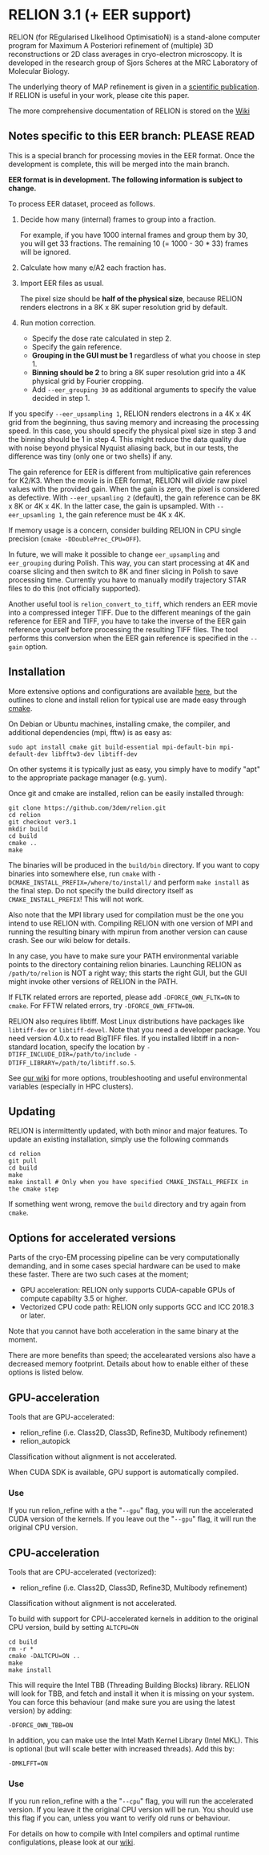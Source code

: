 RELION 3.1 (+ EER support)
===========================

RELION (for REgularised LIkelihood OptimisatioN) is a stand-alone computer
program for Maximum A Posteriori refinement of (multiple) 3D reconstructions
or 2D class averages in cryo-electron microscopy. It is developed in the
research group of Sjors Scheres at the MRC Laboratory of Molecular Biology.

The underlying theory of MAP refinement is given in a [scientific publication](https://www.ncbi.nlm.nih.gov/pubmed/22100448).
If RELION is useful in your work, please cite this paper.

The more comprehensive documentation of RELION is stored on the [Wiki](http://www2.mrc-lmb.cam.ac.uk/relion)

## Notes specific to this EER branch: PLEASE READ

This is a special branch for processing movies in the EER format.
Once the development is complete, this will be merged into the main branch.

**EER format is in development. The following information is subject to change.**

To process EER dataset, proceed as follows.

1. Decide how many (internal) frames to group into a fraction.

   For example, if you have 1000 internal frames and group them by 30,
   you will get 33 fractions. The remaining 10 (= 1000 - 30 * 33) frames will be ignored.
2. Calculate how many e/A2 each fraction has.
3. Import EER files as usual.

   The pixel size should be **half of the physical size**, because RELION renders
   electrons in a 8K x 8K super resolution grid by default.
4. Run motion correction.
   - Specify the dose rate calculated in step 2.
   - Specify the gain reference.
   - **Grouping in the GUI must be 1** regardless of what you choose in step 1.
   - **Binning should be 2** to bring a 8K super resolution grid into a 4K physical grid by Fourier cropping.
   - Add `--eer_grouping 30` as additional arguments to specify the value decided in step 1.

If you specify `--eer_upsampling 1`, RELION renders electrons in a 4K x 4K grid from the beginning,
thus saving memory and increasing the processing speed. In this case, you should specify the physical
pixel size in step 3 and the binning should be 1 in step 4. This might reduce the data quality due with
noise beyond physical Nyquist aliasing back, but in our tests, the difference was tiny (only one
or two shells) if any.

The gain reference for EER is different from multiplicative gain references for K2/K3. When the
movie is in EER format, RELION will *divide* raw pixel values with the provided gain. When the gain
is zero, the pixel is considered as defective. With `--eer_upsamling 2` (default), the gain reference
can be 8K x 8K or 4K x 4K. In the latter case, the gain is upsampled. With `--eer_upsamling 1`, the
gain reference must be 4K x 4K.

If memory usage is a concern, consider building RELION in CPU single precision (`cmake -DDoublePrec_CPU=OFF`).

In future, we will make it possible to change `eer_upsampling` and `eer_grouping` during Polish.
This way, you can start processing at 4K and coarse slicing and then switch to 8K and finer slicing
in Polish to save processing time. Currently you have to manually modify trajectory STAR files to
do this (not officially supported).

Another useful tool is `relion_convert_to_tiff`, which renders an EER movie into a compressed integer TIFF.
Due to the different meanings of the gain reference for EER and TIFF, you have to take the inverse
of the EER gain reference yourself before processing the resulting TIFF files. The tool performs this
conversion when the EER gain reference is specified in the `--gain` option.

## Installation

More extensive options and configurations are available [here](http://www2.mrc-lmb.cam.ac.uk/relion/index.php/Download_%26_install),
but the outlines to clone and install relion for typical use are made easy through [cmake](https://en.wikipedia.org/wiki/CMake).

On Debian or Ubuntu machines, installing cmake, the compiler, and additional dependencies (mpi, fftw) is as easy as:

```
sudo apt install cmake git build-essential mpi-default-bin mpi-default-dev libfftw3-dev libtiff-dev
```

On other systems it is typically just as easy, you simply have to modify "apt" to
the appropriate package manager (e.g. yum).

Once git and cmake are installed, relion can be easily installed through:

```
git clone https://github.com/3dem/relion.git
cd relion
git checkout ver3.1
mkdir build
cd build
cmake ..
make
```

The binaries will be produced in the `build/bin` directory. If you want to copy binaries
into somewhere else, run `cmake` with `-DCMAKE_INSTALL_PREFIX=/where/to/install/` and
perform `make install` as the final step. Do not specify the build directory itself
as `CMAKE_INSTALL_PREFIX`! This will not work.

Also note that the MPI library used for compilation must be the one you intend to use RELION with.
Compiling RELION with one version of MPI and running the resulting binary with mpirun from another
version can cause crash. See our wiki below for details.

In any case, you have to make sure your PATH environmental variable points to the directory
containing relion binaries. Launching RELION as `/path/to/relion` is NOT a right way; this
starts the right GUI, but the GUI might invoke other versions of RELION in the PATH.

If FLTK related errors are reported, please add `-DFORCE_OWN_FLTK=ON` to
`cmake`. For FFTW related errors, try `-DFORCE_OWN_FFTW=ON`.

RELION also requires libtiff. Most Linux distributions have packages like `libtiff-dev` or `libtiff-devel`.
Note that you need a developer package. You need version 4.0.x to read BigTIFF files. If you installed
libtiff in a non-standard location, specify the location by
`-DTIFF_INCLUDE_DIR=/path/to/include -DTIFF_LIBRARY=/path/to/libtiff.so.5`.

See [our wiki](http://www2.mrc-lmb.cam.ac.uk/relion/index.php/Download_%26_install) for more
options, troubleshooting and useful environmental variables (especially in HPC clusters).

## Updating

RELION is intermittently updated, with both minor and major features.
To update an existing installation, simply use the following commands

```
cd relion
git pull
cd build
make
make install # Only when you have specified CMAKE_INSTALL_PREFIX in the cmake step
```

If something went wrong, remove the `build` directory and try again from `cmake`.

## Options for accelerated versions

Parts of the cryo-EM processing pipeline can be very computationally demanding, and in some cases special
hardware can be used to make these faster. There are two such cases at the moment;

* GPU acceleration: RELION only supports CUDA-capable GPUs of compute capabilty 3.5 or higher.
* Vectorized CPU code path: RELION only supports GCC and ICC 2018.3 or later.

Note that you cannot have both acceleration in the same binary at the moment.

There are more benefits than speed; the accelearated versions also have a decreased memory footprint.
Details about how to enable either of these options is listed below.

## GPU-acceleration

Tools that are GPU-accelerated:
* relion\_refine (i.e. Class2D, Class3D, Refine3D, Multibody refinement)
* relion\_autopick

Classification without alignment is not accelerated.

When CUDA SDK is available, GPU support is automatically compiled.

### Use

If you run relion\_refine with a the "`--gpu`" flag, you will run the accelerated CUDA version of the kernels.
If you leave out the "`--gpu`" flag, it will run the original CPU version.

## CPU-acceleration

Tools that are CPU-accelerated (vectorized):
* relion\_refine (i.e. Class2D, Class3D, Refine3D, Multibody refinement)

Classification without alignment is not accelerated.

To build with support for CPU-accelerated kernels in addition to the original CPU version, build by setting `ALTCPU=ON`

```
cd build
rm -r *
cmake -DALTCPU=ON ..
make
make install
```

This will require the Intel TBB (Threading Building Blocks) library. RELION will look for TBB,
and fetch and install it when it is missing on your system. You can force this behaviour (and make sure
you are using the latest version) by adding:

```
-DFORCE_OWN_TBB=ON
```

In addition, you can make use the Intel Math Kernel Library (Intel MKL).
This is optional (but will scale better with increased threads). Add this by:
```
-DMKLFFT=ON
```

### Use

If you run relion\_refine with a the "`--cpu`" flag, you will run the accelerated version.
If you leave it the original CPU version will be run. You should use this flag if you can, unless you want to verify old runs or behaviour.

For details on how to compile with Intel compilers and optimal runtime configulations,
please look at our [wiki](https://www3.mrc-lmb.cam.ac.uk/relion/index.php/Benchmarks_%26_computer_hardware#Accelerated_RELION.2C_using_GPUs_or_CPU-vectorization).
